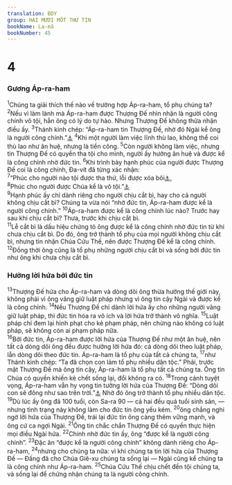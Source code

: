 ```yaml
---
translation: BDY
group: HAI MƯƠI MỐT THƯ TÍN
bookName: La-mã 
bookNumber: 45
---
```


<div class="title"><h1>4</h1><h3>Gương Áp-ra-ham</h3></div>
<span class="verse ro_4_1"><sup>1</sup>Chúng ta giải thích thế nào về trường hợp Áp-ra-ham, tổ phụ chúng ta? </span>
<span class="verse ro_4_2"><sup>2</sup>Nếu vì làm lành mà Áp-ra-ham được Thượng Đế nhìn nhận là người công chính vô tội, hẳn ông có lý do tự hào. Nhưng Thượng Đế không thừa nhận điều ấy. </span>
<span class="verse ro_4_3"><sup>3</sup>Thánh kinh chép: “Áp-ra-ham tin Thượng Đế, nhờ đó Ngài kể ông là người công chính.”<a href="#" data-toggle="tooltip" data-placement="bottom" title="Sáng 15:6">⚓</a> </span>
<span class="verse ro_4_4"><sup>4</sup>Khi một người làm việc lĩnh thù lao, không thể coi thù lao như ân huệ, nhưng là tiền công. </span>
<span class="verse ro_4_5"><sup>5</sup>Còn người không làm việc, nhưng tin Thượng Đế có quyền tha tội cho mình, người ấy hưởng ân huệ và được kể là công chính nhờ đức tin. </span>
<span class="verse ro_4_6"><sup>6</sup>Khi trình bày hạnh phúc của người được Thượng Đế coi là công chính, Đa-vít đã từng xác nhận:<br/></span>
<span class="verse ro_4_7"><sup>7</sup>“Phúc cho người nào tội được tha thứ, lỗi được xóa bôi<a href="#" data-toggle="tooltip" data-placement="bottom" title="Nt che lấp">⚓</a>,<br/></span>
<span class="verse ro_4_8"><sup>8</sup>Phúc cho người được Chúa kể là vô tội.”<a href="#" data-toggle="tooltip" data-placement="bottom" title="Thi 32: 1,2">⚓</a><br/></span>
<span class="verse ro_4_9"><sup>9</sup>Hạnh phúc ấy chỉ dành riêng cho người chịu cắt bì, hay cho cả người không chịu cắt bì? Chúng ta vừa nói “nhờ đức tin, Áp-ra-ham được kể là người công chính.” </span>
<span class="verse ro_4_10"><sup>10</sup>Áp-ra-ham được kể là công chính lúc nào? Trước hay sau khi chịu cắt bì? Thưa, trước khi chịu cắt bì.<br/></span>
<span class="verse ro_4_11"><sup>11</sup>Lễ cắt bì là dấu hiệu chứng tỏ ông được kể là công chính nhờ đức tin từ khi chưa chịu cắt bì. Do đó, ông trở thành tổ phụ của mọi người không chịu cắt bì, nhưng tin nhận Chúa Cứu Thế, nên được Thượng Đế kể là công chính. </span>
<span class="verse ro_4_12"><sup>12</sup>Đồng thời ông cũng là tổ phụ những người chịu cắt bì và sống bởi đức tin như ông khi chưa chịu cắt bì.</span>
<div class="title"><h3>Hưởng lời hứa bởi đức tin</h3></div>
<span class="verse ro_4_13"><sup>13</sup>Thượng Đế hứa cho Áp-ra-ham và dòng dõi ông thừa hưởng thế giới này, không phải vì ông vâng giữ luật pháp nhưng vì ông tin cậy Ngài và được kể là công chính. </span>
<span class="verse ro_4_14"><sup>14</sup>Nếu Thượng Đế chỉ dành lời hứa ấy cho những người vâng giữ luật pháp, thì đức tin hóa ra vô ích và lời hứa trở thành vô nghĩa. </span>
<span class="verse ro_4_15"><sup>15</sup>Luật pháp chỉ đem lại hình phạt cho kẻ phạm pháp, nên chừng nào không có luật pháp, sẽ không còn ai phạm pháp nữa.<br/></span>
<span class="verse ro_4_16"><sup>16</sup>Bởi đức tin, Áp-ra-ham được lời hứa của Thượng Đế như một ân huệ, nên tất cả dòng dõi ông đều được hưởng lời hứa đó: cả dòng dõi theo luật pháp, lẫn dòng dõi theo đức tin. Áp-ra-ham là tổ phụ của tất cả chúng ta, </span>
<span class="verse ro_4_17"><sup>17</sup>như Thánh kinh chép: “Ta đã chọn con làm tổ phụ nhiều dân tộc.” Phải, trước mặt Thượng Đế mà ông tin cậy, Áp-ra-ham là tổ phụ tất cả chúng ta. Ông tin Chúa có quyền khiến kẻ chết sống lại, đổi không ra có. </span>
<span class="verse ro_4_18"><sup>18</sup>Trong cảnh tuyệt vọng, Áp-ra-ham vẫn hy vọng tin tưởng lời hứa của Thượng Đế: “Dòng dõi con sẽ đông như sao trên trời.”<a href="#" data-toggle="tooltip" data-placement="bottom" title="Sáng 15:5">⚓</a> Nhờ đó ông trở thành tổ phụ nhiều dân tộc. </span>
<span class="verse ro_4_19"><sup>19</sup>Dù lúc ấy ông đã 100 tuổi, còn Sa-ra 90 — cả hai đều quá tuổi sinh sản, — nhưng tình trạng này không làm cho đức tin ông yếu kém. </span>
<span class="verse ro_4_20"><sup>20</sup>ông chẳng nghi ngờ lời hứa của Thượng Đế, trái lại đức tin ông càng thêm vững mạnh, và ông cứ ca ngợi Ngài. </span>
<span class="verse ro_4_21"><sup>21</sup>Ông tin chắc chắn Thượng Đế có quyền thực hiện mọi điều Ngài hứa. </span>
<span class="verse ro_4_22"><sup>22</sup>Chính nhờ đức tin ấy, ông “được kể là người công chính”. </span>
<span class="verse ro_4_23"><sup>23</sup>Đặc ân “được kể là người công chính” không dành riêng cho Áp-ra-ham, </span>
<span class="verse ro_4_24"><sup>24</sup>nhưng cho chúng ta nữa: vì khi chúng ta tin lời hứa của Thượng Đế — Đấng đã cho Chúa Giê-xu chúng ta sống lại — Ngài cũng kể chúng ta là công chính như Áp-ra-ham. </span>
<span class="verse ro_4_25"><sup>25</sup>Chúa Cứu Thế chịu chết đền tội chúng ta, và sống lại để chứng nhận chúng ta là người công chính.</span>
